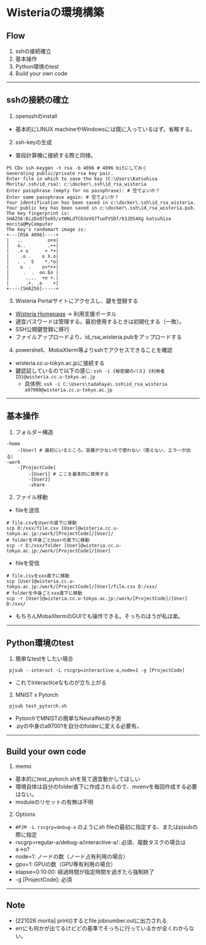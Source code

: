 # Wisteriaの環境構築

## Flow
1. sshの接続確立
1. 基本操作
1. Python環境のtest
1. Build your own code

***
## sshの接続の確立
1. opensshのinstall  
* 基本的にLINUX machineやWindowsには既に入っているはず。省略する。

2. ssh-keyの生成
* 普段計算機に接続する際と同様。
```
PS CD> ssh-keygen -t rsa -b 4096 # 4096 bitにしておく
Generating public/private rsa key pair.
Enter file in which to save the key (C:\Users\Katsuhisa Morita/.ssh/id_rsa): c:\docker\.ssh\id_rsa_wisteria
Enter passphrase (empty for no passphrase): # 空でよいか？
Enter same passphrase again: # 空でよいか？
Your identification has been saved in c:\docker\.ssh\id_rsa_wisteria.
Your public key has been saved in c:\docker\.ssh\id_rsa_wisteria.pub.
The key fingerprint is:
SHA256:BizDxO75e05/xtWNLdTCOJeVG7TuoFVSDf/63JDS4Xg katsuhisa morita@MyComputer
The key's randomart image is:
+---[RSA 4096]----+
|   ..         o+o|
|   o..        .++|
|   .+ o      + *+|
|    .o .    o X.o|
|   . .  S    *.*o|
|    o  .    o+*++|
|     .  .  oo.Eo |
|      ....  +o +.|
|      .+. .o    +|
+----[SHA256]-----+
```

3. Wisteria Portalサイトにアクセスし、鍵を登録する
* [Wisteria Homepage](https://www.cc.u-tokyo.ac.jp/supercomputer/wisteria/service/) → 利用支援ポータル
* 適宜パスワードは管理する。最初使用するときは初期化する（一敗）。
* SSH公開鍵登録に移行
* ファイルアップロードより、id_rsa_wisteria.pubをアップロードする

4. powershell、MobaXterm等よりsshでアクセスできることを確認  
* wisteria.cc.u-tokyo.ac.jpに接続する  
* 鍵認証しているので以下の感じ: ```ssh -i {秘密鍵のパス} {利用者ID}@wisteria.cc.u-tokyo.ac.jp```  
    * 具体例: ```ssh -i C:\Users\tadahaya\.ssh\id_rsa_wisteria a97000@wisteria.cc.u-tokyo.ac.jp```  

***
## 基本操作
1. フォルダー構造
```
-home
    -[User] # 最初にいるところ。容量が少ないので使わない（使えない、エラーが出る）
-work
    -[ProjectCode]
        -[User1] # ここを基本的に使用する
        -[User2]
        -share
```

2. ファイル移動
* fileを送信
```
# file.csvをUserの直下に移動
scp D:/xxx/file.csv [User]@wisteria.cc.u-tokyo.ac.jp:/work/[ProjectCode]/[User]/
# folderを中身ごとUserの直下に移動
scp -r D:/xxx/folder [User]@wisteria.cc.u-tokyo.ac.jp:/work/[ProjectCode]/[User]
```
* fileを受信
```
# file.csvをxxx直下に移動
scp [User]@wisteria.cc.u-tokyo.ac.jp:/work/[ProjectCode]/[User]/file.csv D:/xxx/ 
# folderを中身ごとxxx直下に移動
scp -r [User]@wisteria.cc.u-tokyo.ac.jp:/work/[ProjectCode]/[User] D:/xxx/
```
* もちろんMobaXtermのGUIでも操作できる。そっちのほうが私は楽。

***
## Python環境のtest
1. 簡単なtestをしたい場合
```
 pjsub --interact -L rscgrp=interactive-a,node=1 -g [ProjectCode]
```
* これでinteracticeなものが立ち上がる

2. MNIST x Pytorch
```
 pjsub test_pytorch.sh
```
* PytorchでMNISTの簡単なNeuralNetの予測
* .pyの中身のa97001を自分のfolderに変える必要有。

***
## Build your own code
1. memo
* 基本的にtest_pytorch.shを見て適宜動かしてほしい
* 環境自体は自分のfolder直下に作成されるので、mvenvを毎回作成する必要はない。
* moduleのリセットの有無は不明

2. Options
* ```#PJM -L rscgrp=debug-a``` のようにsh fileの最初に指定する、またはpjsubの際に指定
* rscgrp=regular-a/debug-a/interactive-a/: 必須、複数タスクの場合はa→o?
* node=1: ノードの数（ノード占有利用の場合）
* gpu=1: GPUの数（GPU専有利用の場合）
* elapse=0:10:00: 経過時間が指定時間を過ぎたら強制終了
* -g [ProjectCode]: 必須

***
## Note
* [221026 morita] print()するとfile.jobnumber.outに出力される
* errにも何かが出てるけどどの基準でそっちに行っているかが全くわからない。